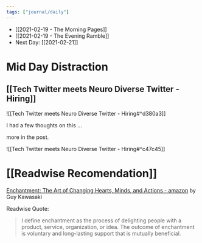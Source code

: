 ```yaml
---
tags: ["journal/daily"]
---
```

- [[2021-02-19 - The Morning Pages]]
- [[2021-02-19 - The Evening Ramble]]
- Next Day: [[2021-02-21]]

# Mid Day Distraction

## [[Tech Twitter meets Neuro Diverse Twitter - Hiring]]

![[Tech Twitter meets Neuro Diverse Twitter - Hiring#^d380a3]]

I had a few thoughts on this ... 

more in the post.

![[Tech Twitter meets Neuro Diverse Twitter - Hiring#^c47c45]]

# [[Readwise Recomendation]]

 [Enchantment: The Art of Changing Hearts, Minds, and Actions - amazon](https://www.amazon.ca/dp/B0049U4INC?tag=readwise-20) by Guy Kawasaki
 
 Readwise Quote:
 > I define enchantment as the process of delighting people with a product, service, organization, or idea. The outcome of enchantment is voluntary and long-lasting support that is mutually beneficial.